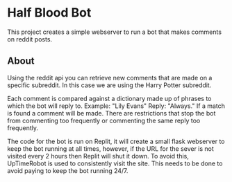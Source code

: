 # Half Blood Bot 

This project creates a simple webserver to run a bot that makes comments on reddit posts. 

## About

Using the reddit api you can retrieve new comments that are made on a specific subreddit. In this case we are using the Harry Potter subreddit. 

Each comment is compared against a dictionary made up of phrases to which the bot will reply to. Example: "Lily Evans" Reply: "Always." If a match is found a comment will be made.  There are restrictions that stop the bot from commenting too frequently or commenting the same reply too frequently. 

The code for the bot is run on Replit, it will create a small flask webserver to keep the bot running at all times, however, if the URL for the sever is not visited every 2 hours then Replit will shut it down. To avoid this, UpTimeRobot is used to consistently visit the site. This needs to be done to avoid paying to keep the bot running 24/7. 

